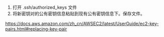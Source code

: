 1. 打开 .ssh/authorized_keys 文件
2. 将新密钥对的公有密钥信息粘贴到现有公有密钥信息下。保存文件。

https://docs.aws.amazon.com/zh_cn/AWSEC2/latest/UserGuide/ec2-key-pairs.html#replacing-key-pair